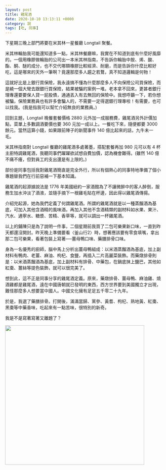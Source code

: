 ```yaml
---
layout: post
title: 雞尾酒
date: 2020-10-10 13:13:11 +0000
category: 說
tags: [吃, 同事]
---
```


下星期三晚上部門將要在米其林一星餐廳 Longtail 聚餐。

米其林輪胎我可能還知道多一點，米其林餐廳嘛，我實在不知道到底有什麼好風靡的。一個用橡膠做輪胎的公司出一本米其林指南，不告訴你輪胎中胺、烯、酸、酯、酮、醚的成分，也不交代哪類橡膠比較經濟、耐磨，而是告訴你什麼比較好吃，這是哪來的天外一筆啊？竟還那麼多人趨之若鶩，真不知道邏輯是何物！

<!--more-->

這就好比是上銀行買保險，我永遠搞不懂為什麼那麼多人不向保險公司買保險，而是繞一個大彎去跟銀行買保險，結果被騙的案例一堆。老本拿不回來，更甚者銀行理專還要要保人貸一屁股債，通通丟入有去無回的保險中。我想呼籲一下，若你想被騙，保險業務員也有許多會騙人的，不需要一定得選銀行理專啦！有需要，也可以找我。(我是指我可以幫忙介紹無良的業務員。)

回到主題，Longtail 晚餐套餐價格 2880 元外加一成服務費，雞尾酒另外計價加點，菜單上多數調酒要價也要 360 元加一成以上。一餐吃下來，隨便都要 3000 餘元。當然這算小錢，如果跟前陣子的新聞事件 140 億比起來的話，九牛未一毛。

米其林指南對 Longtail 餐廳的雞尾酒多處著墨，搭配套餐再加 980 元可以有 4 杯主廚特調雞尾酒，我聽同事們躍躍欲試想自費加價，認為機會難得。(雖然 140 億不痛不癢，但對員工的支出還是有上限的。)

部份是同事包括我對雞尾酒簡直是完全外行，所以有個熱心的同事特地準備了個小專題替我們在行前惡補一下基本知識。


雞尾酒的起源據說法是 1776 年美國紐約一家酒館為了不讓微醉中的客人醉倒，服務生加水沖淡了酒液，並隨手摘下一根雞毛貼在杯邊，因此得以雞尾酒傳揚。

介紹完起源，她為我們定義了何謂雞尾酒。所謂的雞尾酒就是以一種蒸餾酒為基底，可加入其他含酒精的風味酒，再加入其他不含酒精類的副材料如水果、果汁、汽水、通寧水、糖漿、苦精、香草等，就可以調出一杯雞尾酒。

以上的鋪陳只是為了說明一件事，二個星期前我買了二包可樂果新口味，一直到昨天都還沒開封。昨天晚上準備要看〈釜山行2〉時，想著應該要有零食填嘴，拿出那二包可樂果，看著包裝上寫著──薑母鴨口味、藥膳排骨口味。

身為一名優秀的廚師，腦中馬上分析出薑母鴨組成：以米酒蒸餾酒為基底，加上副材料有鴨肉、老薑、麻油、枸杞、食鹽，再插入二片高麗菜裝飾。而藥燉排骨則是：以米酒蒸餾酒為基底，加上副材料有排骨、中藥包，在鍋底抹上鹽巴，其他如紅棗、薑絲等提色裝飾，就可以很完美了。

想到此，這不正是同事分享的雞尾酒定義。原來，藥燉排骨、薑母鴨、麻油雞、燒酒雞都是雞尾酒，遠在中國唐朝就已發明的東西，西方世界要到美國獨立才出現，難怪那麼多人想要當中國人。中國文化擁有足足五千零二十九年。

於是，我選了藥膳排骨。打開後，滿滿當歸、黨參、黃耆、枸杞、熟地黃、紅棗、黑棗等中藥香味，吃起來有一點苦味，很特別的新奇。

我是不是寫著寫著又離題了？

<img src="https://doltegg.github.io/blog/assets/images/2020/cocktail.jpg" style="width:450px"/>
